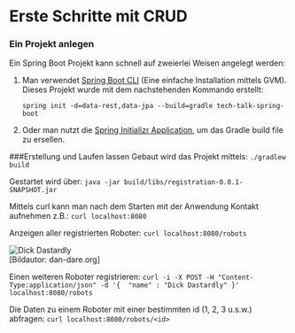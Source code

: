 Erste Schritte mit CRUD
===

### Ein Projekt anlegen
Ein Spring Boot Projekt kann schnell auf zweierlei Weisen angelegt werden: 
1) Man verwendet [Spring Boot CLI](http://docs.spring.io/spring-boot/docs/current/reference/htmlsingle/#getting-started-installing-the-cli) (Eine einfache Installation mittels GVM). Dieses Projekt wurde mit dem nachstehenden Kommando erstellt:  
   
   `spring init -d=data-rest,data-jpa --build=gradle tech-talk-spring-boot`  

2) Oder man nutzt die [Spring Initializr Application](http://start.spring.io/), um das Gradle build file zu ersellen.

###Erstellung und Laufen lassen
Gebaut wird das Projekt mittels:
`./gradlew build`

Gestartet wird über:
`java -jar build/libs/registration-0.0.1-SNAPSHOT.jar`

Mittels curl kann man nach dem Starten mit der Anwendung Kontakt aufnehmen z.B.:
`curl localhost:8080`

Anzeigen aller registrierten Roboter:
`curl localhost:8080/robots`

![Dick Dastardly](http://www.dan-dare.org/Dan%20FRD/MeanMachineAni.gif)   
[Bildautor: dan-dare.org]

Einen weiteren Roboter registrieren:
`curl -i -X POST -H "Content-Type:application/json" -d '{  "name" : "Dick Dastardly" }' localhost:8080/robots`

Die Daten zu einem Roboter mit einer bestimmten id (1, 2, 3 u.s.w.) abfragen:
`curl localhost:8080/robots/<id>`

